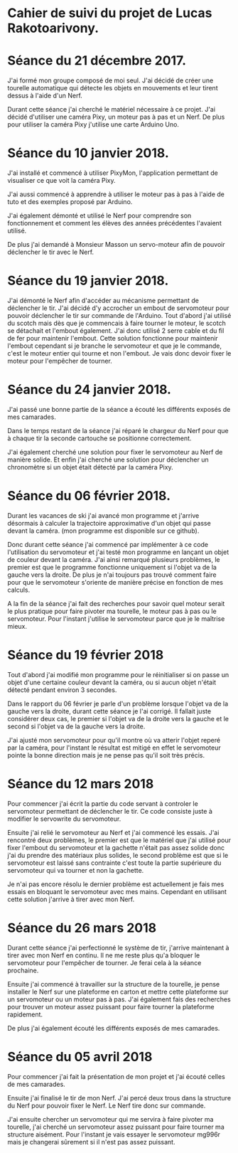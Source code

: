 # Cahier de suivi du projet de Lucas Rakotoarivony.

# Séance du 21 décembre 2017.

J'ai formé mon groupe composé de moi seul. J'ai décidé de créer une tourelle automatique qui détecte les objets en mouvements et leur tirent dessus à l'aide d'un Nerf.

Durant cette séance j'ai cherché le matériel nécessaire à ce projet. J'ai décidé d'utiliser une caméra Pixy, un moteur pas à pas et un Nerf. De plus pour utiliser la caméra Pixy j'utilise une carte Arduino Uno.


# Séance du 10 janvier 2018.

J'ai installé et commencé à utiliser PixyMon, l'application permettant de visualiser ce que voit la caméra Pixy.

J'ai aussi commencé à apprendre à utiliser le moteur pas à pas à l'aide de tuto et des exemples proposé par Arduino.

J'ai également démonté et utilisé le Nerf pour comprendre son fonctionnement et comment les élèves des années précédentes l'avaient utilisé.

De plus j'ai demandé à Monsieur Masson un servo-moteur afin de pouvoir déclencher le tir avec le Nerf.


# Séance du 19 janvier 2018.

J'ai démonté le Nerf afin d'accéder au mécanisme permettant de déclencher le tir. J'ai décidé d'y accrocher un embout de servomoteur pour pouvoir déclencher le tir sur commande de l'Arduino. Tout d'abord j'ai utilisé du scotch mais dès que je commencais à faire tourner le moteur, le scotch se détachait et l'embout également.
J'ai donc utilisé 2 serre cable et du fil de fer pour maintenir l'embout. Cette solution fonctionne pour maintenir l'embout cependant si je branche le servomoteur et que je le commande, c'est le moteur entier qui tourne et non l'embout. Je vais donc devoir fixer le moteur pour l'empêcher de tourner. 

# Séance du 24 janvier 2018.

J'ai passé une bonne partie de la séance a écouté les différents exposés de mes camarades.

Dans le temps restant de la séance j'ai réparé le chargeur du Nerf pour que à chaque tir la seconde cartouche se positionne correctement.

J'ai également cherché une solution pour fixer le servomoteur au Nerf de manière solide.
Et enfin j'ai cherché une solution pour déclencher un chronomètre si un objet était détecté par la caméra Pixy.

# Séance du 06 février 2018.

Durant les vacances de ski j'ai avancé mon programme et j'arrive désormais à calculer la trajectoire approximative d'un objet qui passe devant la caméra. (mon programme est disponible sur ce github).

Donc durant cette séance j'ai commencé par implémenter à ce code l'utilisation du servomoteur et j'ai testé mon programme en lançant un objet de couleur devant la caméra. J'ai ainsi remarqué plusieurs problèmes, le premier est que le programme fonctionne uniquement si l'objet va de la gauche vers la droite. De plus je n'ai toujours pas trouvé comment faire pour que le servomoteur s'oriente de manière précise en fonction de mes calculs.

A la fin de la séance j'ai fait des recherches pour savoir quel moteur serait le plus pratique pour faire pivoter ma tourelle, le moteur pas à pas ou le servomoteur. Pour l'instant j'utilise le servomoteur parce que je le maîtrise mieux.

# Séance du 19 février 2018

Tout d'abord j'ai modifié mon programme pour le réinitialiser si on passe un objet d'une certaine couleur devant la caméra, ou si aucun objet n'était détecté pendant environ 3 secondes.

Dans le rapport du 06 février je parle d'un problème lorsque l'objet va de la gauche vers la droite, durant cette séance je l'ai corrigé. Il fallait juste considérer deux cas, le premier si l'objet va de la droite vers la gauche et le second si l'objet va de la gauche vers la droite.

J'ai ajusté mon servomoteur pour qu'il montre où va atterir l'objet reperé par la caméra, pour l'instant le résultat est mitigé en effet le servomoteur pointe la bonne direction mais je ne pense pas qu'il soit très précis.

# Séance du 12 mars 2018

Pour commencer j'ai écrit la partie du code servant à controler le servomoteur permettant de déclencher le tir. Ce code consiste juste à modifier le servowrite du servomoteur.

Ensuite j'ai relié le servomoteur au Nerf et j'ai commencé les essais. J'ai rencontré deux problèmes, le premier est que le matériel que j'ai utilisé pour fixer l'embout du servomoteur et la gachette n'était pas assez solide donc j'ai du prendre des matériaux plus solides, le second problème est que si le servomoteur est laissé sans contrainte c'est toute la partie supérieure du servomoteur qui va tourner et non la gachette.

Je n'ai pas encore résolu le dernier problème est actuellement je fais mes essais en bloquant le servomoteur avec mes mains. Cependant en utilisant cette solution j'arrive à tirer avec mon Nerf.

# Séance du 26 mars 2018

Durant cette séance j'ai perfectionné le système de tir, j'arrive maintenant à tirer avec mon Nerf en continu. Il ne me reste plus qu'a bloquer le servomoteur pour l'empêcher de tourner. Je ferai cela à la séance prochaine.

Ensuite j'ai commencé à travailler sur la structure de la tourelle, je pense installer le Nerf sur une plateforme en carton et mettre cette plateforme sur un servomoteur ou un moteur pas à pas. J'ai également fais des recherches pour trouver un moteur assez puissant pour faire tourner la plateforme rapidement.

De plus j'ai également écouté les différents exposés de mes camarades.

# Séance du 05 avril 2018

Pour commencer j'ai fait la présentation de mon projet et j'ai écouté celles de mes camarades.

Ensuite j'ai finalisé le tir de mon Nerf. J'ai percé deux trous dans la structure du Nerf pour pouvoir fixer le Nerf. Le Nerf tire donc sur commande.

J'ai ensuite chercher un servomoteur qui me servira à faire pivoter ma tourelle, j'ai cherché un servomoteur assez puissant pour faire tourner ma structure aisément. Pour l'instant je vais essayer le servomoteur mg996r mais je changerai sûrement si il n'est pas assez puissant.
